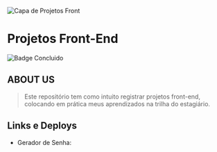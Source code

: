 ![Capa de Projetos Front](https://user-images.githubusercontent.com/100232025/197270887-122429c1-c506-4d35-95c1-ed356c977423.gif)

# Projetos Front-End
![Badge Concluido](http://img.shields.io/static/v1?label=STATUS&message=Concluido&color=4a309d&style=for-the-badge)

## ABOUT US
> Este repositório tem como intuito registrar projetos front-end, colocando em prática meus aprendizados na trilha do estagiário.

## Links e Deploys
- Gerador de Senha:
